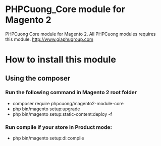 # PHPCuong_Core module for Magento 2
PHPCuong Core module for Magento 2. All PHPCuong modules requires this module. http://www.giaphugroup.com

# How to install this module
## Using the composer
### Run the following command in Magento 2 root folder
- composer require phpcuong/magento2-module-core
- php bin/magento setup:upgrade
- php bin/magento setup:static-content:deploy -f
### Run compile if your store in Product mode:
- php bin/magento setup:di:compile
